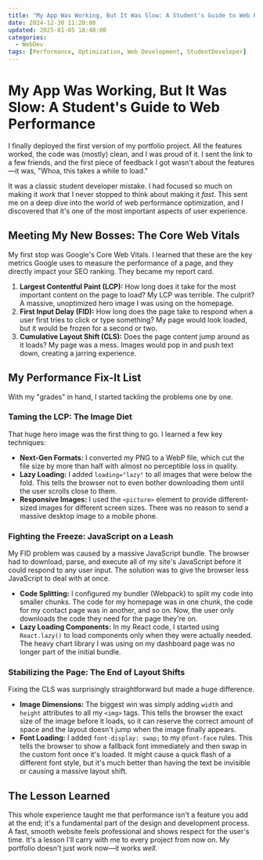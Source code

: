 ```yaml
---
title: "My App Was Working, But It Was Slow: A Student's Guide to Web Performance"
date: 2024-12-30 11:20:00
updated: 2025-01-05 18:48:00
categories:
  - WebDev
tags: [Performance, Optimization, Web Development, StudentDeveloper]
---
```


# My App Was Working, But It Was Slow: A Student's Guide to Web Performance

I finally deployed the first version of my portfolio project. All the features worked, the code was (mostly) clean, and I was proud of it. I sent the link to a few friends, and the first piece of feedback I got wasn't about the features—it was, "Whoa, this takes a while to load."

It was a classic student developer mistake. I had focused so much on making it *work* that I never stopped to think about making it *fast*. This sent me on a deep dive into the world of web performance optimization, and I discovered that it's one of the most important aspects of user experience.

## Meeting My New Bosses: The Core Web Vitals

My first stop was Google's Core Web Vitals. I learned that these are the key metrics Google uses to measure the performance of a page, and they directly impact your SEO ranking. They became my report card.

1.  **Largest Contentful Paint (LCP):** How long does it take for the most important content on the page to load? My LCP was terrible. The culprit? A massive, unoptimized hero image I was using on the homepage.
2.  **First Input Delay (FID):** How long does the page take to respond when a user first tries to click or type something? My page would look loaded, but it would be frozen for a second or two.
3.  **Cumulative Layout Shift (CLS):** Does the page content jump around as it loads? My page was a mess. Images would pop in and push text down, creating a jarring experience.

## My Performance Fix-It List

With my "grades" in hand, I started tackling the problems one by one.

### Taming the LCP: The Image Diet

That huge hero image was the first thing to go. I learned a few key techniques:
-   **Next-Gen Formats:** I converted my PNG to a WebP file, which cut the file size by more than half with almost no perceptible loss in quality.
-   **Lazy Loading:** I added `loading="lazy"` to all images that were below the fold. This tells the browser not to even bother downloading them until the user scrolls close to them.
-   **Responsive Images:** I used the `<picture>` element to provide different-sized images for different screen sizes. There was no reason to send a massive desktop image to a mobile phone.

### Fighting the Freeze: JavaScript on a Leash

My FID problem was caused by a massive JavaScript bundle. The browser had to download, parse, and execute all of my site's JavaScript before it could respond to any user input. The solution was to give the browser less JavaScript to deal with at once.

-   **Code Splitting:** I configured my bundler (Webpack) to split my code into smaller chunks. The code for my homepage was in one chunk, the code for my contact page was in another, and so on. Now, the user only downloads the code they need for the page they're on.
-   **Lazy Loading Components:** In my React code, I started using `React.lazy()` to load components only when they were actually needed. The heavy chart library I was using on my dashboard page was no longer part of the initial bundle.

### Stabilizing the Page: The End of Layout Shifts

Fixing the CLS was surprisingly straightforward but made a huge difference.
-   **Image Dimensions:** The biggest win was simply adding `width` and `height` attributes to all my `<img>` tags. This tells the browser the exact size of the image before it loads, so it can reserve the correct amount of space and the layout doesn't jump when the image finally appears.
-   **Font Loading:** I added `font-display: swap;` to my `@font-face` rules. This tells the browser to show a fallback font immediately and then swap in the custom font once it's loaded. It might cause a quick flash of a different font style, but it's much better than having the text be invisible or causing a massive layout shift.

## The Lesson Learned

This whole experience taught me that performance isn't a feature you add at the end; it's a fundamental part of the design and development process. A fast, smooth website feels professional and shows respect for the user's time. It's a lesson I'll carry with me to every project from now on. My portfolio doesn't just work now—it works *well*.
